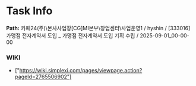 # Task Info

**Path:** 카페24(주)\본사사업장\[CG]MI본부\창업센터\사업운영1 / hyshin / [333016] 가맹점 전자계약서 도입 _ 가맹점 전자계약서 도입 기획 수립 / 2025-09-01_00-00-00

### WIKI
- ["https://wiki.simplexi.com/pages/viewpage.action?pageId=2765506902"]

